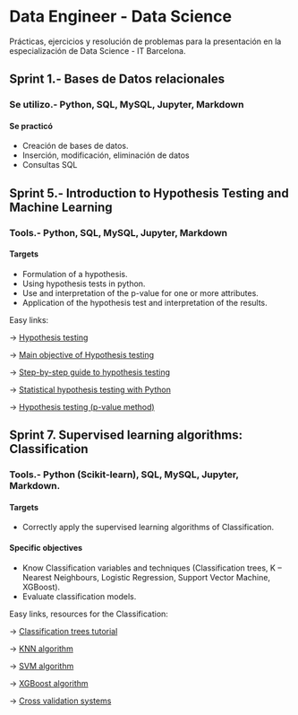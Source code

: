 # Data Engineer - Data Science
Prácticas, ejercicios y resolución de problemas para la presentación en la especialización de Data Science - IT Barcelona.
## Sprint 1.- Bases de Datos relacionales
### Se utilizo.- Python, SQL, MySQL, Jupyter, Markdown
#### Se practicó
 - Creación de bases de datos.
 - Inserción, modificación, eliminación de datos
 - Consultas SQL
## Sprint 5.- Introduction to Hypothesis Testing and Machine Learning
### Tools.- Python, SQL, MySQL, Jupyter, Markdown
#### Targets
- Formulation of a hypothesis.
- Using hypothesis tests in python.
- Use and interpretation of the p-value for one or more attributes.
- Application of the hypothesis test and interpretation of the results.

Easy links:

-> [Hypothesis testing](https://towardsdatascience.com/hypothesis-testing-explained-as-simply-as-possible-6e0a256293cf)

-> [Main objective of Hypothesis testing](https://www.statisticshowto.com/probability-and-statistics/hypothesis-testing/)

-> [Step-by-step guide to hypothesis testing](https://www.scribbr.com/statistics/hypothesis-testing/)

-> [Statistical hypothesis testing with Python](https://machinelearningmastery.com/statistical-hypothesis-tests-in-python-cheat-sheet/)

-> [Hypothesis testing (p-value method)](https://online.stat.psu.edu/statprogram/reviews/statistical-concepts/hypothesis-testing/p-value-approach)

## Sprint 7. Supervised learning algorithms: Classification

### Tools.- Python (Scikit-learn), SQL, MySQL, Jupyter, Markdown.

#### Targets

- Correctly apply the supervised learning algorithms of Classification.

#### Specific objectives

- Know Classification variables and techniques (Classification trees, K – Nearest Neighbours, Logistic Regression, Support Vector Machine, XGBoost).
- Evaluate classification models.

Easy links, resources for the Classification:

-> [Classification trees tutorial](https://www.datacamp.com/community/tutorials/decision-tree-classification-python)

-> [KNN algorithm](https://stackabuse.com/k-nearest-neighbors-algorithm-in-python-and-scikit-learn/)

-> [SVM algorithm](https://www.datacamp.com/community/tutorials/svm-classification-scikit-learn-python)

-> [XGBoost algorithm](https://www.datacamp.com/community/tutorials/xgboost-in-python)

-> [Cross validation systems](https://scikit-learn.org/stable/modules/cross_validation.html)
